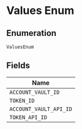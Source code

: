 
# Values Enum

## Enumeration

`ValuesEnum`

## Fields

| Name |
|  --- |
| `ACCOUNT_VAULT_ID` |
| `TOKEN_ID` |
| `ACCOUNT_VAULT_API_ID` |
| `TOKEN_API_ID` |

